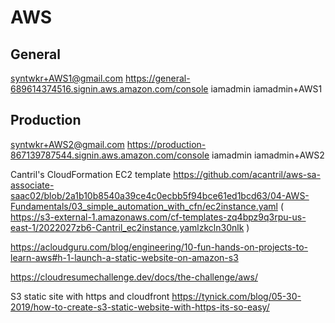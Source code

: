 # AWS

## General
syntwkr+AWS1@gmail.com
https://general-689614374516.signin.aws.amazon.com/console
iamadmin iamadmin+AWS1

## Production
syntwkr+AWS2@gmail.com
https://production-867139787544.signin.aws.amazon.com/console
iamadmin iamadmin+AWS2

Cantril's CloudFormation EC2 template
https://github.com/acantril/aws-sa-associate-saac02/blob/2a1b10b8540a39ce4c0ecbb5f94bce61ed1bcd63/04-AWS-Fundamentals/03_simple_automation_with_cfn/ec2instance.yaml
( https://s3-external-1.amazonaws.com/cf-templates-zq4bpz9q3rpu-us-east-1/2022027zb6-Cantril_ec2instance.yamlzkcln30nlk )

https://acloudguru.com/blog/engineering/10-fun-hands-on-projects-to-learn-aws#h-1-launch-a-static-website-on-amazon-s3

https://cloudresumechallenge.dev/docs/the-challenge/aws/

S3 static site with https and cloudfront
https://tynick.com/blog/05-30-2019/how-to-create-s3-static-website-with-https-its-so-easy/
